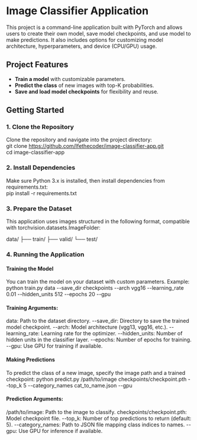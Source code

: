 # Image Classifier Application 

This project is a command-line application built with PyTorch and allows users to create their own model, save model checkpoints, and use model to make predictions. It also includes options for customizing model architecture, hyperparameters, and device (CPU/GPU) usage.

## Project Features
- **Train a model** with customizable parameters.
- **Predict the class** of new images with top-K probabilities.
- **Save and load model checkpoints** for flexibility and reuse.

## Getting Started

### 1. Clone the Repository  
Clone the repository and navigate into the project directory:  
git clone https://github.com/Ifethecoder/image-classifier-app.git  
cd image-classifier-app

### 2. Install Dependencies  
Make sure Python 3.x is installed, then install dependencies from requirements.txt:  
pip install -r requirements.txt  

### 3. Prepare the Dataset  
This application uses images structured in the following format, compatible with torchvision.datasets.ImageFolder:  

data/
├── train/
├── valid/
└── test/

### 4. Running the Application
#### Training the Model
You can train the model on your dataset with custom parameters. Example:
python train.py data --save_dir checkpoints --arch vgg16 --learning_rate 0.01 --hidden_units 512 --epochs 20 --gpu

#### Training Arguments:
data: Path to the dataset directory.
--save_dir: Directory to save the trained model checkpoint.
--arch: Model architecture (vgg13, vgg16, etc.).
--learning_rate: Learning rate for the optimizer.
--hidden_units: Number of hidden units in the classifier layer.
--epochs: Number of epochs for training.
--gpu: Use GPU for training if available.

#### Making Predictions
To predict the class of a new image, specify the image path and a trained checkpoint:
python predict.py /path/to/image checkpoints/checkpoint.pth --top_k 5 --category_names cat_to_name.json --gpu

#### Prediction Arguments:
/path/to/image: Path to the image to classify.
checkpoints/checkpoint.pth: Model checkpoint file.
--top_k: Number of top predictions to return (default: 5).
--category_names: Path to JSON file mapping class indices to names.
--gpu: Use GPU for inference if available.







